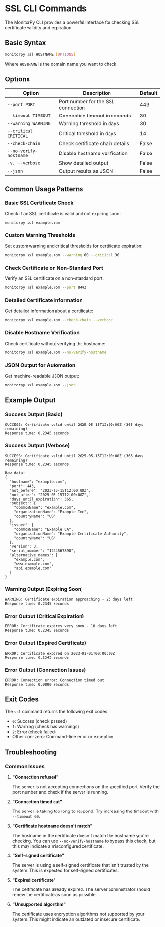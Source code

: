 # SSL CLI Commands

The MonitorPy CLI provides a powerful interface for checking SSL certificate validity and expiration.

## Basic Syntax

```bash
monitorpy ssl HOSTNAME [OPTIONS]
```

Where `HOSTNAME` is the domain name you want to check.

## Options

| Option | Description | Default |
|--------|-------------|---------|
| `--port PORT` | Port number for the SSL connection | 443 |
| `--timeout TIMEOUT` | Connection timeout in seconds | 30 |
| `--warning WARNING` | Warning threshold in days | 30 |
| `--critical CRITICAL` | Critical threshold in days | 14 |
| `--check-chain` | Check certificate chain details | False |
| `--no-verify-hostname` | Disable hostname verification | False |
| `-v, --verbose` | Show detailed output | False |
| `--json` | Output results as JSON | False |

## Common Usage Patterns

### Basic SSL Certificate Check

Check if an SSL certificate is valid and not expiring soon:

```bash
monitorpy ssl example.com
```

### Custom Warning Thresholds

Set custom warning and critical thresholds for certificate expiration:

```bash
monitorpy ssl example.com --warning 60 --critical 30
```

### Check Certificate on Non-Standard Port

Verify an SSL certificate on a non-standard port:

```bash
monitorpy ssl example.com --port 8443
```

### Detailed Certificate Information

Get detailed information about a certificate:

```bash
monitorpy ssl example.com --check-chain --verbose
```

### Disable Hostname Verification

Check certificate without verifying the hostname:

```bash
monitorpy ssl example.com --no-verify-hostname
```

### JSON Output for Automation

Get machine-readable JSON output:

```bash
monitorpy ssl example.com --json
```

## Example Output

### Success Output (Basic)

```
SUCCESS: Certificate valid until 2025-05-15T12:00:00Z (365 days remaining)
Response time: 0.2345 seconds
```

### Success Output (Verbose)

```
SUCCESS: Certificate valid until 2025-05-15T12:00:00Z (365 days remaining)
Response time: 0.2345 seconds

Raw data:
{
  "hostname": "example.com",
  "port": 443,
  "not_before": "2023-05-15T12:00:00Z",
  "not_after": "2025-05-15T12:00:00Z",
  "days_until_expiration": 365,
  "subject": {
    "commonName": "example.com",
    "organizationName": "Example Inc",
    "countryName": "US"
  },
  "issuer": {
    "commonName": "Example CA",
    "organizationName": "Example Certificate Authority",
    "countryName": "US"
  },
  "version": 3,
  "serial_number": "1234567890",
  "alternative_names": [
    "example.com",
    "www.example.com",
    "api.example.com"
  ]
}
```

### Warning Output (Expiring Soon)

```
WARNING: Certificate expiration approaching - 25 days left
Response time: 0.2345 seconds
```

### Error Output (Critical Expiration)

```
ERROR: Certificate expires very soon - 10 days left
Response time: 0.2345 seconds
```

### Error Output (Expired Certificate)

```
ERROR: Certificate expired on 2023-01-01T00:00:00Z
Response time: 0.2345 seconds
```

### Error Output (Connection Issues)

```
ERROR: Connection error: Connection timed out
Response time: 0.0000 seconds
```

## Exit Codes

The `ssl` command returns the following exit codes:

- `0`: Success (check passed)
- `1`: Warning (check has warnings)
- `2`: Error (check failed)
- Other non-zero: Command-line error or exception

## Troubleshooting

### Common Issues

1. **"Connection refused"**
   
   The server is not accepting connections on the specified port. Verify the port number and check if the server is running.

2. **"Connection timed out"**
   
   The server is taking too long to respond. Try increasing the timeout with `--timeout 60`.

3. **"Certificate hostname doesn't match"**
   
   The hostname in the certificate doesn't match the hostname you're checking. You can use `--no-verify-hostname` to bypass this check, but this may indicate a misconfigured certificate.

4. **"Self-signed certificate"**
   
   The server is using a self-signed certificate that isn't trusted by the system. This is expected for self-signed certificates.

5. **"Expired certificate"**
   
   The certificate has already expired. The server administrator should renew the certificate as soon as possible.
   
6. **"Unsupported algorithm"**
   
   The certificate uses encryption algorithms not supported by your system. This might indicate an outdated or insecure certificate.